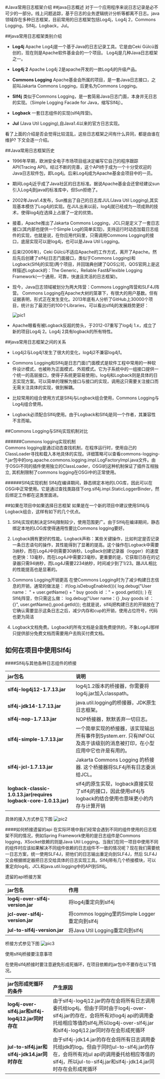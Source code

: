 #Java常用日志框架介绍
##java日志概述
对于一个应用程序来说日志记录是必不可少的一部分。线上问题追踪，基于日志的业务逻辑统计分析等都离不日志。java领域存在多种日志框架，目前常用的日志框架包括Log4j，Log4j 2，Commons Logging，Slf4j，Logback，Jul。

##java常用日志框架类别介绍
* **Log4j** Apache Log4j是一个基于Java的日志记录工具。它是由Ceki Gülcü首创的，现在则是Apache软件基金会的一个项目。 Log4j是几种Java日志框架之一。

* **Log4j 2** Apache Log4j 2是apache开发的一款Log4j的升级产品。

* **Commons Logging** Apache基金会所属的项目，是一套Java日志接口，之前叫Jakarta Commons Logging，后更名为Commons Logging。

* **Slf4j** 类似于Commons Logging，是一套简易Java日志门面，本身并无日志的实现。（Simple Logging Facade for Java，缩写Slf4j）。

* **Logback** 一套日志组件的实现(slf4j阵营)。

* **Jul** (Java Util Logging),自Java1.4以来的官方日志实现。

看了上面的介绍是否会觉得比较混乱，这些日志框架之间有什么异同，都是由谁在维护? 下文会逐一介绍。

 
##Java常用日志框架历史
* 1996年早期，欧洲安全电子市场项目组决定编写它自己的程序跟踪API(Tracing API)。经过不断的完善，这个API终于成为一个十分受欢迎的Java日志软件包，即Log4j。后来Log4j成为Apache基金会项目中的一员。

* 期间Log4j近乎成了Java社区的日志标准。据说Apache基金会还曾经建议sun引入Log4j到java的标准库中，但Sun拒绝了。

* 2002年Java1.4发布，Sun推出了自己的日志库JUL(Java Util Logging),其实现基本模仿了Log4j的实现。在JUL出来以前，log4j就已经成为一项成熟的技术，使得log4j在选择上占据了一定的优势。

* 接着，Apache推出了Jakarta Commons Logging，JCL只是定义了一套日志接口(其内部也提供一个Simple Log的简单实现)，支持运行时动态加载日志组件的实现，也就是说，在你应用代码里，只需调用Commons Logging的接口，底层实现可以是log4j，也可以是Java Util Logging。

* 后来(2006年)，Ceki Gülcü不适应Apache的工作方式，离开了Apache。然后先后创建了slf4j(日志门面接口，类似于Commons Logging)和Logback(Slf4j的实现)两个项目，并回瑞典创建了QOS公司，QOS官网上是这样描述Logback的：The Generic，Reliable Fast&Flexible Logging Framework(一个通用，可靠，快速且灵活的日志框架)。

* 现今，Java日志领域被划分为两大阵营：Commons Logging阵营和SLF4J阵营。
Commons Logging在Apache大树的笼罩下，有很大的用户基数。但有证据表明，形式正在发生变化。2013年底有人分析了GitHub上30000个项目，统计出了最流行的100个Libraries，可以看出slf4j的发展趋势更好：

   ![pic1](http://7xs54s.com1.z0.glb.clouddn.com/java_populor_jar.png)
 
* Apache眼看有被Logback反超的势头，于2012-07重写了log4j 1.x，成立了新的项目Log4j 2。Log4j 2具有logback的所有特性。

##java常用日志框架之间的关系
* Log4j2与Log4j1发生了很大的变化，log4j2不兼容log4j1。

* Commons Logging和Slf4j是日志门面(门面模式是软件工程中常用的一种软件设计模式，也被称为正面模式、外观模式。它为子系统中的一组接口提供一个统一的高层接口，使得子系统更容易使用)。log4j和Logback则是具体的日志实现方案。可以简单的理解为接口与接口的实现，调用这只需要关注接口而无需关注具体的实现，做到解耦。

* 比较常用的组合使用方式是Slf4j与Logback组合使用，Commons Logging与Log4j组合使用。

* Logback必须配合Slf4j使用。由于Logback和Slf4j是同一个作者，其兼容性不言而喻。

##Commons Logging与Slf4j实现机制对比

######Commons logging实现机制  
Commons logging是通过动态查找机制，在程序运行时，使用自己的ClassLoader寻找和载入本地具体的实现。详细策略可以查看commons-logging-*.jar包中的org.apache.commons.logging.impl.LogFactoryImpl.java文件。由于OSGi不同的插件使用独立的ClassLoader，OSGI的这种机制保证了插件互相独立, 其机制限制了commons logging在OSGi中的正常使用。

######Slf4j实现机制
Slf4j在编译期间，静态绑定本地的LOG库，因此可以在OSGi中正常使用。它是通过查找类路径下org.slf4j.impl.StaticLoggerBinder，然后绑定工作都在这类里面进。
 

##如果在项目中如果选择日志框架
如果是在一个新的项目中建议使用Slf4j与Logback组合，这样有如下的几个优点。

1. Slf4j实现机制决定Slf4j限制较少，使用范围更广。由于Slf4j在编译期间，静态绑定本地的LOG库使得通用性要比Commons logging要好。

2. Logback拥有更好的性能。Logback声称：某些关键操作，比如判定是否记录一条日志语句的操作，其性能得到了显著的提高。这个操作在Logback中需要3纳秒，而在Log4J中则需要30纳秒。LogBack创建记录器（logger）的速度也更快：13毫秒，而在Log4J中需要23毫秒。更重要的是，它获取已存在的记录器只需94纳秒，而Log4J需要2234纳秒，时间减少到了1/23。跟JUL相比的性能提高也是显著的。

3. Commons Logging开销更高 在使Commons Logging时为了减少构建日志信息的开销，通常的做法是：
if(log.isDebugEnabled()){
  log.debug("User name： " +
    user.getName() + " buy goods id ：" + good.getId());
}
在Slf4j阵营，你只需这么做：
log.debug("User name：{} ,buy goods id ：{}", user.getName(),good.getId());
也就是说，slf4j把构建日志的开销放在了它确认需要显示这条日志之后，减少内存和cup的开销，使用占位符号，代码也更为简洁

4. Logback文档免费。Logback的所有文档是全面免费提供的，不象Log4J那样只提供部分免费文档而需要用户去购买付费文档。

## 如何在项目中使用Slf4j
####Slf4j与其他各种日志组件的桥接

| jar包名 | 说明 |
| :------------ |:------------- |
|**slf4j-log4j12-1.7.13.jar** | log4j1.2版本的桥接器，你需要将log4j.jar加入classpath。| 
| **slf4j-jdk14-1.7.13.jar** | java.util.logging的桥接器，JDK原生日志框架。|
| **slf4j-nop-1.7.13.jar** | NOP桥接器，默默丢弃一切日志。|
| **slf4j-simple-1.7.13.jar** |一个简单实现的桥接器，该实现输出所有事件到System.err. 只有INFO以及高于该级别的消息被打印，在小型应用中它也许是有用的。|
|**slf4j-jcl-1.7.13.jar**|Jakarta Commons Logging 的桥接器. 这个桥接器将SLF4j所有日志委派给JCL。|
|**logback-classic-1.0.13.jar(requires logback-core-1.0.13.jar)**|slf4j的原生实现，logback直接实现了slf4j的接口，因此使用slf4j与 logback的结合使用也意味更小的内存与计算开销|

具体的接入方式参见下图
 ![pic2](http://7xs54s.com1.z0.glb.clouddn.com/slf4j-concrete-bindings1.png)

####如何桥接遗留的api
在实际环境中我们经常会遇到不同的组件使用的日志框架不同的情况，例如Spring Framework使用的是日志组件是Commons logging，XSocket依赖的则是Java Util Logging。当我们在同一项目中使用不同的组件时应该如果解决不同组件依赖的日志组件不一致的情况呢？现在我们需要统一日志方案，统一使用SLF4J，把他们的日志输出重定向到SLF4J，然后 SLF4J 又会根据绑定器把日志交给具体的日志实现工具。Slf4j带有几个桥接模块，可以重定向log4j，JCL和java.util.logging中的API到Slf4j。

遗留的api桥接方案

jar包名 | 作用|
:----------- | :-----------| 
**log4j-over-slf4j-version.jar**| 将log4j重定向到slf4j|
**jcl-over-slf4j-version.jar**|将commos logging里的Simple Logger重定向到slf4j|
**jul-to-slf4j-version.jar** |将Java Util Logging重定向到slf4j|

桥接方式参见下图
 ![pic3](http://7xs54s.com1.z0.glb.clouddn.com/legacy1.png)
 
使用slf4j桥接要注意事项

在使用slf4j桥接时要注意避免形成死循环，在项目依赖的jar包中不要存在以下情况。

jar包形成死循环的条件 | 产生原因|
:----------- | :-----------| 
**log4j-over-slf4j.jar和slf4j-log4j12.jar同时存在**|由于slf4j-log4j12.jar的存在会将所有日志调用委托给log4j。但由于同时由于log4j-over-slf4j.jar的存在，会将所有对log4j api的调用委托给相应等值的slf4j,所以log4j-over-slf4j.jar和slf4j-log4j12.jar同时存在会形成死循环|
**jul-to-slf4j.jar和slf4j-jdk14.jar同时存在**|由于slf4j-jdk14.jar的存在会将所有日志调用委托给jdk的log。但由于同时jul-to-slf4j.jar的存在，会将所有对jul api的调用委托给相应等值的slf4j，所以jul-to-slf4j.jar和slf4j-jdk14.jar同时存在会形成死循环|

 
 
 
 




 





 
 
 





